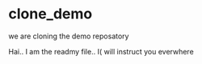 # clone_demo
we are cloning the demo reposatory


Hai.. I am the readmy file.. I( will instruct you everwhere
